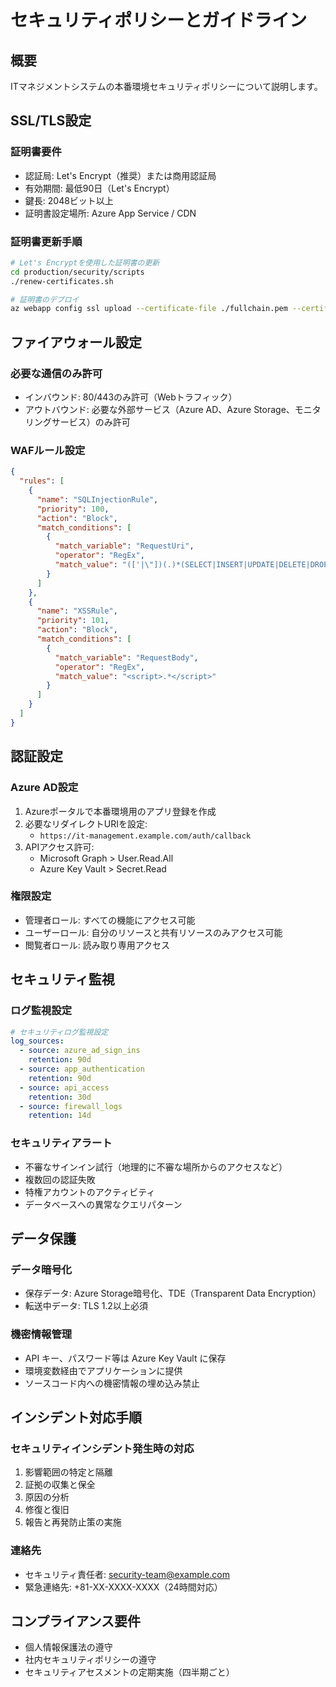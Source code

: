 # セキュリティポリシーとガイドライン

## 概要
ITマネジメントシステムの本番環境セキュリティポリシーについて説明します。

## SSL/TLS設定

### 証明書要件
- 認証局: Let's Encrypt（推奨）または商用認証局
- 有効期間: 最低90日（Let's Encrypt）
- 鍵長: 2048ビット以上
- 証明書設定場所: Azure App Service / CDN

### 証明書更新手順
```bash
# Let's Encryptを使用した証明書の更新
cd production/security/scripts
./renew-certificates.sh

# 証明書のデプロイ
az webapp config ssl upload --certificate-file ./fullchain.pem --certificate-password $CERT_PASSWORD --name it-management-app --resource-group it-management-prod
```

## ファイアウォール設定

### 必要な通信のみ許可
- インバウンド: 80/443のみ許可（Webトラフィック）
- アウトバウンド: 必要な外部サービス（Azure AD、Azure Storage、モニタリングサービス）のみ許可

### WAFルール設定
```json
{
  "rules": [
    {
      "name": "SQLInjectionRule",
      "priority": 100,
      "action": "Block",
      "match_conditions": [
        {
          "match_variable": "RequestUri",
          "operator": "RegEx",
          "match_value": "(['|\"])(.)*(SELECT|INSERT|UPDATE|DELETE|DROP)"
        }
      ]
    },
    {
      "name": "XSSRule",
      "priority": 101,
      "action": "Block",
      "match_conditions": [
        {
          "match_variable": "RequestBody",
          "operator": "RegEx",
          "match_value": "<script>.*</script>"
        }
      ]
    }
  ]
}
```

## 認証設定

### Azure AD設定
1. Azureポータルで本番環境用のアプリ登録を作成
2. 必要なリダイレクトURIを設定:
   - `https://it-management.example.com/auth/callback`
3. APIアクセス許可:
   - Microsoft Graph > User.Read.All
   - Azure Key Vault > Secret.Read

### 権限設定
- 管理者ロール: すべての機能にアクセス可能
- ユーザーロール: 自分のリソースと共有リソースのみアクセス可能
- 閲覧者ロール: 読み取り専用アクセス

## セキュリティ監視

### ログ監視設定
```yaml
# セキュリティログ監視設定
log_sources:
  - source: azure_ad_sign_ins
    retention: 90d
  - source: app_authentication
    retention: 90d
  - source: api_access
    retention: 30d
  - source: firewall_logs
    retention: 14d
```

### セキュリティアラート
- 不審なサインイン試行（地理的に不審な場所からのアクセスなど）
- 複数回の認証失敗
- 特権アカウントのアクティビティ
- データベースへの異常なクエリパターン

## データ保護

### データ暗号化
- 保存データ: Azure Storage暗号化、TDE（Transparent Data Encryption）
- 転送中データ: TLS 1.2以上必須

### 機密情報管理
- API キー、パスワード等は Azure Key Vault に保存
- 環境変数経由でアプリケーションに提供
- ソースコード内への機密情報の埋め込み禁止

## インシデント対応手順

### セキュリティインシデント発生時の対応
1. 影響範囲の特定と隔離
2. 証拠の収集と保全
3. 原因の分析
4. 修復と復旧
5. 報告と再発防止策の実施

### 連絡先
- セキュリティ責任者: security-team@example.com
- 緊急連絡先: +81-XX-XXXX-XXXX（24時間対応）

## コンプライアンス要件

- 個人情報保護法の遵守
- 社内セキュリティポリシーの遵守
- セキュリティアセスメントの定期実施（四半期ごと）